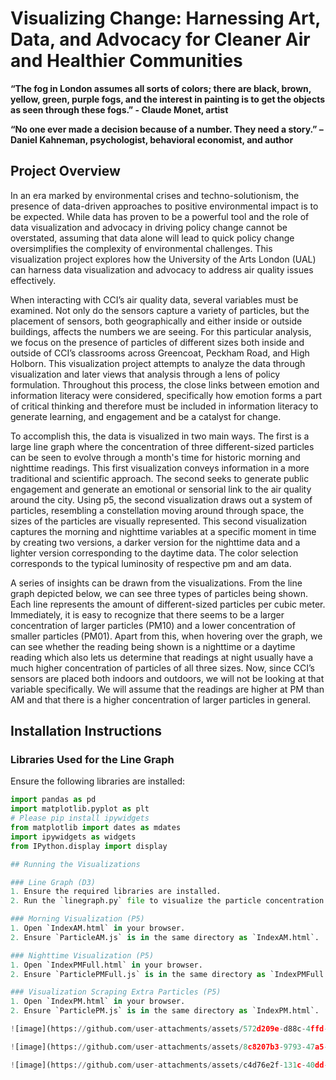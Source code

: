 # Visualizing Change: Harnessing Art, Data, and Advocacy for Cleaner Air and Healthier Communities

**“The fog in London assumes all sorts of colors; there are black, brown, yellow, green, purple fogs, and the interest in painting is to get the objects as seen through these fogs.” - Claude Monet, artist**

**“No one ever made a decision because of a number. They need a story.” – Daniel Kahneman, psychologist, behavioral economist, and author**

## Project Overview

In an era marked by environmental crises and techno-solutionism, the presence of data-driven approaches to positive environmental impact is to be expected. While data has proven to be a powerful tool and the role of data visualization and advocacy in driving policy change cannot be overstated, assuming that data alone will lead to quick policy change oversimplifies the complexity of environmental challenges. This visualization project explores how the University of the Arts London (UAL) can harness data visualization and advocacy to address air quality issues effectively.

When interacting with CCI’s air quality data, several variables must be examined. Not only do the sensors capture a variety of particles, but the placement of sensors, both geographically and either inside or outside buildings, affects the numbers we are seeing. For this particular analysis, we focus on the presence of particles of different sizes both inside and outside of CCI’s classrooms across Greencoat, Peckham Road, and High Holborn. This visualization project attempts to analyze the data through visualization and later views that analysis through a lens of policy formulation. Throughout this process, the close links between emotion and information literacy were considered, specifically how emotion forms a part of critical thinking and therefore must be included in information literacy to generate learning, and engagement and be a catalyst for change.

To accomplish this, the data is visualized in two main ways. The first is a large line graph where the concentration of three different-sized particles can be seen to evolve through a month's time for historic morning and nighttime readings. This first visualization conveys information in a more traditional and scientific approach. The second seeks to generate public engagement and generate an emotional or sensorial link to the air quality around the city. Using p5, the second visualization draws out a system of particles, resembling a constellation moving around through space, the sizes of the particles are visually represented. This second visualization captures the morning and nighttime variables at a specific moment in time by creating two versions, a darker version for the nighttime data and a lighter version corresponding to the daytime data. The color selection corresponds to the typical luminosity of respective pm and am data.

A series of insights can be drawn from the visualizations. From the line graph depicted below, we can see three types of particles being shown. Each line represents the amount of different-sized particles per cubic meter. Immediately, it is easy to recognize that there seems to be a larger concentration of larger particles (PM10) and a lower concentration of smaller particles (PM01). Apart from this, when hovering over the graph, we can see whether the reading being shown is a nighttime or a daytime reading which also lets us determine that readings at night usually have a much higher concentration of particles of all three sizes. Now, since CCI’s sensors are placed both indoors and outdoors, we will not be looking at that variable specifically. We will assume that the readings are higher at PM than AM and that there is a higher concentration of larger particles in general.

## Installation Instructions

### Libraries Used for the Line Graph

Ensure the following libraries are installed:
```python
import pandas as pd
import matplotlib.pyplot as plt
# Please pip install ipywidgets
from matplotlib import dates as mdates
import ipywidgets as widgets
from IPython.display import display

## Running the Visualizations

### Line Graph (D3)
1. Ensure the required libraries are installed.
2. Run the `linegraph.py` file to visualize the particle concentration over time.

### Morning Visualization (P5)
1. Open `IndexAM.html` in your browser.
2. Ensure `ParticleAM.js` is in the same directory as `IndexAM.html`.

### Nighttime Visualization (P5)
1. Open `IndexPMFull.html` in your browser.
2. Ensure `ParticlePMFull.js` is in the same directory as `IndexPMFull.html`.

### Visualization Scraping Extra Particles (P5)
1. Open `IndexPM.html` in your browser.
2. Ensure `ParticlePM.js` is in the same directory as `IndexPM.html`.

![image](https://github.com/user-attachments/assets/572d209e-d88c-4ffd-aafe-a9e80bc00bcb)

![image](https://github.com/user-attachments/assets/8c8207b3-9793-47a5-aaf0-135ea155e191)

![image](https://github.com/user-attachments/assets/c4d76e2f-131c-40dd-9ce8-ab6d1ac5851f)


